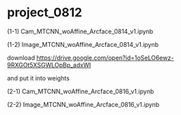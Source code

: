 # project_0812

(1-1) Cam_MTCNN_woAffine_Arcface_0814_v1.ipynb

(1-2) Image_MTCNN_woAffine_Arcface_0814_v1.ipynb

download https://drive.google.com/open?id=1oSeLO6ewz-9RXGOt5XSGWLOpBp_adxWI

and put it into weights

(2-1) Cam_MTCNN_woAffine_Arcface_0816_v1.ipynb

(2-2) Image_MTCNN_woAffine_Arcface_0816_v1.ipynb
